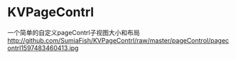 # KVPageContrl
一个简单的自定义pageContrl子视图大小和布局
http://github.com/SumiaFish/KVPageContrl/raw/master/pageControl/pagecontrl1597483460413.jpg

